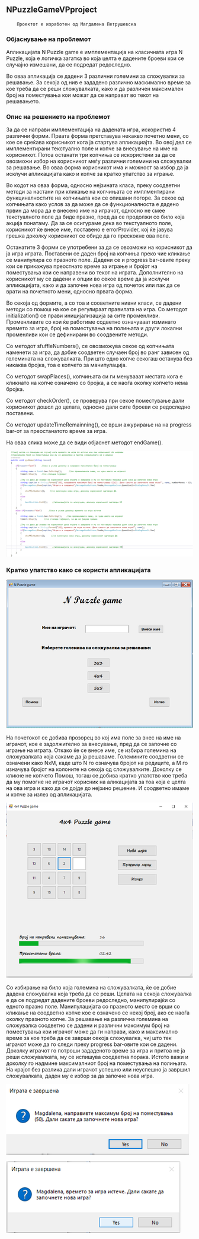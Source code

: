 ## NPuzzleGameVPproject

        Проектот е изработен од Магдалена Петрушевска

### Објаснување на проблемот
  Апликацијата N Puzzle game e имплементација на класичната игра N Puzzle, која е логичка загатка во која целта е дадените броеви кои се случајно измешани, да се подредат редоследно. 
  
  Во оваа апликација се дадени 3 различни големини за сложувалки за решавање. За секоја од нив е зададено различно маскимално време за кое треба да се реши сложувалката, како и да различен максимален број на поместувања кои можат да се направат во текот на решавањето.


### Опис на решението на проблемот  
  За да се направи имплементација на дадената игра, искористив 4 различни форми. Првата форма претставува некакво почетно мени, со кое се среќава корисникот кога ја стартува апликациајта. Во овој дел се имплементирани текстуално поле и копче за внесување на име на корисникот. Потоа останати три копчиња се искористени за да се овозможи избор на корисникот меѓу различни големини на сложувалки за решавање. Во оваа форма корисникот има и можност за избор да ја исклучи апликацијата како и копче за кратко упатство за играње.

Во кодот на оваа форма, односно нејзината класа, преку соодветни методи за настани при кликање на копчињата се имплментирани функциналностите на копчињата кои се опишани погоре. За секое од копчињата како услов за да може да се функционалноста е дадено првин да мора да е внесено име на играчот, односно не смее текстуалното поле да биде празно, пред да се продолжи со било која акција понатаму. Да за се осигураме дека во текстуалното поле, корисникот ќе внесе име, поставено е errorProvider, кој ќе јавува грешка доколку корисникот се обиде да го прескокне ова поле.

Останатите 3 форми се употребени за да се овозможи на корисникот да ја игра играта. Поставени се даден број на копчиња преко чие кликање се манипулира со празното поле. Дадени се и progress bar-овите преку кои се прикажува преостнато време за играње и бројот на поместувања кои се направени во текот на играта. Дополнително на корисникот му се дадени и опции во секое време да ја исклучи апликацијата, како и да започне нова игра од почеток или пак да се врати на почетното мени, односно првата форма.

Во секоја од формите, а со тоа и сооветните нивни класи, се дадени методи со помош на кое се регулираат правилата на игра. Со методот initialization() се прави иницијализација за сите променливи. Променливите со кои ќе работиме содветно означуваат изминато времето за игра, број на поместувања на полињата и други локални променливи кои се дефинирани во соодвените методи. 

Со методот sfuffleNumbers(), се овозможува секое од копчињата наменети за игра, да добие соодветен случаен број во ранг зависен од големината на сложувалката. При што едно копче секогаш останува без никаква бројка, тоа е копчето за манипулација. 

Со методот swapPlaces(), копчињата си ги менувааат местата кога е кликнато на копче означено со бројка, а се наоѓа околку копчето нема бројка.

Со методот checkOrder(), се проверува при секое поместување дали корисникот дошол до целата, односно дали сите броеви се редоследно поставени.

Со методот updateTimeRemainning(), се врши ажурирање на на progress bar-от за преостанатото време за игра.

На оваа слика може да се види објаснет методот endGame().


![](imagesVPproject/DescribedMethod.png)


### Кратко упатство како се користи апликацијата


![](imagesVPproject/Form1NPuzzleGame.png)


На почетокот се добива прозорец во кој имa поле за внес на име на играчот, кое е задолжително за внесување, пред да се започне со играње на играта. Откако ќе се внесе име, се избира големина на сложувалката која сакаме да ја решаваме. Големините соодветни се означени како NxМ, каде што N го означува бројот на редиците, а М го изначува бројот на колоните на секоја од сложувалките. Доколку се кликне не копчето Помош, тогаш се добива кратко упатство кое треба да му помогне не играчот корисник на аликацијата за тоа која е целта на ова игра и како да се дојде до нејзино решение. И соодветно имаме и копче за излез од апликацијата. 

![](imagesVPproject/4x4puzzlegame.png)

Со избирање на било која големина на сложувалката, ќе се добие дадена сложувалка која треба да се реши. Целата на секоја сложувалка е да се подредат дадените броеви редоследно, манипулирајќи со едното празно поле. Манипулацијата со празното место се врши со кликање на соодветно копче кое е означено се некој број, ако се наоѓа околку празното копче. За решавање на различна големина на сложувалка соодветно се дадени и различни максимум број на поместувања кои играчот може да ги направи, како и максимално време за кое треба да се заврши секоја сложувалка, чиј што тек играчот може да го следи преку progress bar-овите кои се дадени. Доколку играчот го потроши зададеното време за игра и притоа не ја реши сложувалката, му се испишува соодветна порака. Истото важи и доколку го надмине максималниот број на поместувања на полињата. На крајот без разлика дали играчот успешно или неуспешно ја завршил сложувалката, даден му е избор за да започне нова игра. 

![](imagesVPproject/ExitMaximum.png)


![](imagesVPproject/exitTime.png)


